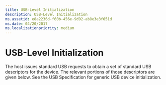 ```yaml
---
title: USB-Level Initialization
description: USB-Level Initialization
ms.assetid: e8a2236d-f60b-456e-9d92-ab8e3e3f651d
ms.date: 04/20/2017
ms.localizationpriority: medium
---
```


# USB-Level Initialization





The host issues standard USB requests to obtain a set of standard USB descriptors for the device. The relevant portions of those descriptors are given below. See the USB Specification for generic USB device initialization.

 

 





